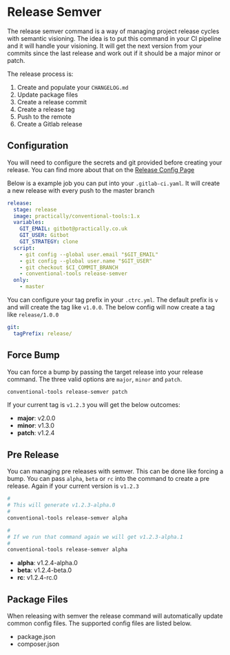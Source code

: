 # Release Semver

The release semver command is a way of managing project release cycles with
semantic visioning. The idea is to put this command in your CI pipeline and it
will handle your visioning. It will get the next version from your commits since
the last release and work out if it should be a major minor or patch.

The release process is:

1. Create and populate your `CHANGELOG.md`
2. Update package files
3. Create a release commit
4. Create a release tag
5. Push to the remote
6. Create a Gitlab release

## Configuration

You will need to configure the secrets and git provided before creating your
release. You can find more about that on the
[Release Config Page](./release-config.md)

Below is a example job you can put into your `.gitlab-ci.yaml`. It will create a
new release with every push to the master branch

```yaml
release:
  stage: release
  image: practically/conventional-tools:1.x
  variables:
    GIT_EMAIL: gitbot@practically.co.uk
    GIT_USER: Gitbot
    GIT_STRATEGY: clone
  script:
    - git config --global user.email "$GIT_EMAIL"
    - git config --global user.name "$GIT_USER"
    - git checkout $CI_COMMIT_BRANCH
    - conventional-tools release-semver
  only:
    - master
```

You can configure your tag prefix in your `.ctrc.yml`. The default prefix is `v`
and will create the tag like `v1.0.0`. The below config will now create a tag
like `release/1.0.0`

```yaml
git:
  tagPrefix: release/
```

## Force Bump

You can force a bump by passing the target release into your release command.
The three valid options are `major`, `minor` and `patch`.

```sh
conventional-tools release-semver patch
```

If your current tag is `v1.2.3` you will get the below outcomes:

- **major**: v2.0.0
- **minor**: v1.3.0
- **patch**: v1.2.4

## Pre Release

You can managing pre releases with semver. This can be done like forcing a bump.
You can pass `alpha`, `beta` or `rc` into the command to create a pre release.
Again if your current version is `v1.2.3`

```sh
#
# This will generate v1.2.3-alpha.0
#
conventional-tools release-semver alpha

#
# If we run that command again we will get v1.2.3-alpha.1
#
conventional-tools release-semver alpha
```

- **alpha**: v1.2.4-alpha.0
- **beta**: v1.2.4-beta.0
- **rc**: v1.2.4-rc.0

## Package Files

When releasing with semver the release command will automatically update common
config files. The supported config files are listed below.

- package.json
- composer.json
